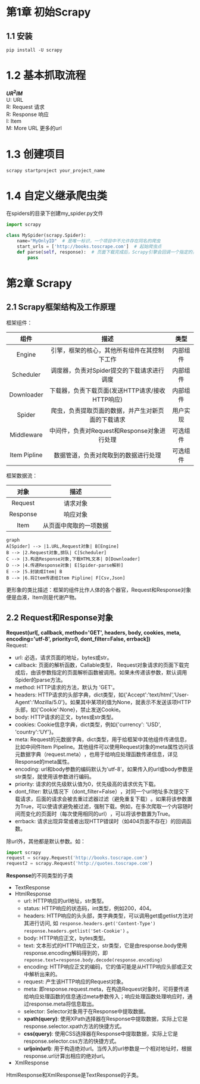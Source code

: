 # 第1章 初始Scrapy
## 1.1 安装 
```shell
pip install -U scrapy
```
# 1.2 基本抓取流程
**$UR^2IM$**    
U: URL    
R: Request 请求    
R: Response 响应    
I: Item    
M: More URL 更多的url    

# 1.3 创建项目
```shell
scrapy startproject your_project_name
```
# 1.4 自定义继承爬虫类
在spiders的目录下创建my_spider.py文件
```Python
import scrapy

class MySpider(scrapy.Spider):
    name="MyOnlyID"  # 是唯一标识，一个项目中不允许存在同名的爬虫
    start_urls = ['http://books.toscrape.com']  # 起始爬虫点
    def parse(self, response):  # 页面下载完成后，Scrapy引擎会回调一个指定的页面解析函数(默认为parse方法)
        pass
```

# 第2章 Scrapy 
## 2.1 Scrapy框架结构及工作原理

框架组件：    
   
|组件|描述|类型|
|:--:|:--:|:--:|
|Engine|引擎，框架的核心，其他所有组件在其控制下工作|内部组件|
|Scheduler|调度器，负责对Spider提交的下载请求进行调度|内部组件|
|Downloader|下载器，负责下载页面(发送HTTP请求/接收HTTP响应)|内部组件|
|Spider|爬虫，负责提取页面的数据，并产生对新页面的下载请求|用户实现|
|Middleware|中间件，负责对Request和Response对象进行处理|可选组件|
|Item Pipline|数据管道，负责对爬取到的数据进行处理|可选组件|

框架数据流：

|对象|描述|
|:--:|:--:|
|Request|请求对象|
|Response|响应对象|
|Item|从页面中爬取的一项数据|

```mermaid
graph
A[Spider] --> |1.URL,Request对象| B[Engine]
B --> |2.Request对象,排队| C[Scheduler]
C --> |3.构造Response对象,下载HTML文本| D[Downloader]
D --> |4.传递Response对象| E[Spider-parse解析]
E --> |5.封装成Item| B
B --> |6.将Item传递给Item Pipline| F[Csv,Json]
```

更形象的类比描述：框架的组件比作人体的各个器官，Request和Response对象便是血液，Item则是代谢产物。    

## 2.2 Request和Response对象
**Request(url[, callback, method='GET', headers, body, cookies, meta, encoding='utf-8', priority=0, dont_filter=False, errback])**    
Request: 
- url: 必选，请求页面的地址，bytes或str。
- callback: 页面的解析函数，Callable类型， Request对象请求的页面下载完成后，由该参数指定的页面解析函数被调用。如果未传递该参数，默认调用Spider的parse方法。
- method: HTTP请求的方法，默认为 'GET'。
- headers: HTTP请求的头部字典，dict类型，如{'Accept':'text/html','User-Agent':'Mozilla/5.0'}。如果其中某项的值为None，就表示不发送该项HTTP头部，如{'Cookie':None}，禁止发送Cookie。
- body: HTTP请求的正文，bytes或str类型。
- cookies: Cookie信息字典，dict类型，例如{'currency': 'USD', 'country':'UY'}。
- meta: Request的元数据字典，dict类型，用于给框架中其他组件传递信息，比如中间件Item Pipeline。其他组件可以使用Request对象的meta属性访问该元数据字典（request.meta）​，也用于给响应处理函数传递信息，详见Response的meta属性。
- encoding: url和body参数的编码默认为'utf-8'。如果传入的url或body参数是str类型，就使用该参数进行编码。
- priority: 请求的优先级默认值为0，优先级高的请求优先下载。
- dont_filter: 默认情况下（dont_filter=False）​，对同一个url地址多次提交下载请求，后面的请求会被去重过滤器过滤（避免重复下载）​。如果将该参数置为True，可以使请求避免被过滤，强制下载。例如，在多次爬取一个内容随时间而变化的页面时（每次使用相同的url）​，可以将该参数置为True。
- errback: 请求出现异常或者出现HTTP错误时（如404页面不存在）的回调函数。

除url外，其他都是默认参数。如：
```Python
import scrapy
request = scrapy.Request('http://books.toscrape.com')
request2 = scrapy.Request('http://quotes.toscrape.com')
```

**Response**的不同类型的子类    
- TextResponse
- HtmlResponse
  - url: HTTP响应的url地址，str类型。
  - status: HTTP响应的状态码，int类型，例如200，404。
  - headers: HTTP响应的头头部，类字典类型，可以调用get或getlist方法对其进行访问, 如 `response.headers.get('Content-Type')` `response.headers.getlist('Set-Cookie')` 。
  - body: HTTP响应正文，bytes类型。
  - text: 文本形式的HTTP响应正文，str类型，它是由response.body使用response.encoding解码得到的，即 `reponse.text=response.body.decode(response.encoding)`
  - encoding: HTTP响应正文的编码，它的值可能是从HTTP响应头部或正文中解析出来的。
  - request: 产生该HTTP响应的Request对象。
  - meta: 即response.request.meta，在构造Request对象时，可将要传递给响应处理函数的信息通过meta参数传入；响应处理函数处理响应时，通过response.meta将信息取出。
  - selector: Selector对象用于在Response中提取数据​。
  - **xpath(query)**: 使用XPath选择器在Response中提取数据，实际上它是response.selector.xpath方法的快捷方式。
  - **css(query)**: 使用CSS选择器在Response中提取数据，实际上它是response.selector.css方法的快捷方式。
  - **urljoin(url)**: 用于构造绝对url。当传入的url参数是一个相对地址时，根据response.url计算出相应的绝对url。
- XmlResponse

HtmlResponse和XmlResponse是TextResponse的子类。
 


 
